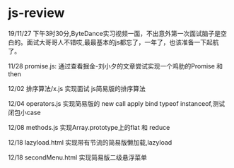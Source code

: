 # js-review
19/11/27 下午3时30分,ByteDance实习视频一面，不出意外第一次面试脑子是空白的。面试大哥哥人不错哎,最最基本的js都忘了，一年了，也该准备一下起航了。

11/28 promise.js:           通过查看掘金-刘小夕的文章尝试实现一个鸡肋的Promise 和 then  

12/02 排序算法/x.js         实现面试 js简易版的排序算法

12/04 operators.js          实现简易版的 new call apply bind typeof instanceof,测试闭包小case

12/08 methods.js            实现Array.prototype上的flat 和 reduce

12/18 lazyload.html         实现带有节流的简易版懒加载,lazyload

12/18 secondMenu.html       实现简易版二级悬浮菜单

